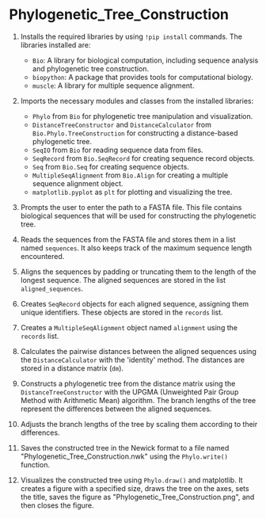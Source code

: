 # Phylogenetic_Tree_Construction
1. Installs the required libraries by using `!pip install` commands. The libraries installed are:
   - `Bio`: A library for biological computation, including sequence analysis and phylogenetic tree construction.
   - `biopython`: A package that provides tools for computational biology.
   - `muscle`: A library for multiple sequence alignment.

2. Imports the necessary modules and classes from the installed libraries:
   - `Phylo` from `Bio` for phylogenetic tree manipulation and visualization.
   - `DistanceTreeConstructor` and `DistanceCalculator` from `Bio.Phylo.TreeConstruction` for constructing a distance-based phylogenetic tree.
   - `SeqIO` from `Bio` for reading sequence data from files.
   - `SeqRecord` from `Bio.SeqRecord` for creating sequence record objects.
   - `Seq` from `Bio.Seq` for creating sequence objects.
   - `MultipleSeqAlignment` from `Bio.Align` for creating a multiple sequence alignment object.
   - `matplotlib.pyplot` as `plt` for plotting and visualizing the tree.

3. Prompts the user to enter the path to a FASTA file. This file contains biological sequences that will be used for constructing the phylogenetic tree.

4. Reads the sequences from the FASTA file and stores them in a list named `sequences`. It also keeps track of the maximum sequence length encountered.

5. Aligns the sequences by padding or truncating them to the length of the longest sequence. The aligned sequences are stored in the list `aligned_sequences`.

6. Creates `SeqRecord` objects for each aligned sequence, assigning them unique identifiers. These objects are stored in the `records` list.

7. Creates a `MultipleSeqAlignment` object named `alignment` using the `records` list.

8. Calculates the pairwise distances between the aligned sequences using the `DistanceCalculator` with the 'identity' method. The distances are stored in a distance matrix (`dm`).

9. Constructs a phylogenetic tree from the distance matrix using the `DistanceTreeConstructor` with the UPGMA (Unweighted Pair Group Method with Arithmetic Mean) algorithm. The branch lengths of the tree represent the differences between the aligned sequences.

10. Adjusts the branch lengths of the tree by scaling them according to their differences.

11. Saves the constructed tree in the Newick format to a file named "Phylogenetic_Tree_Construction.nwk" using the `Phylo.write()` function.

12. Visualizes the constructed tree using `Phylo.draw()` and matplotlib. It creates a figure with a specified size, draws the tree on the axes, sets the title, saves the figure as "Phylogenetic_Tree_Construction.png", and then closes the figure.
